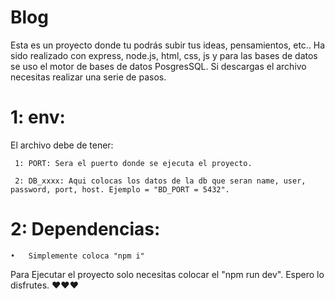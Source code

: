 # Blog
Esta es un proyecto donde tu podrás subir tus ideas, pensamientos, etc..
Ha sido realizado con express, node.js, html, css, js y para las bases de datos se uso el motor de bases de datos PosgresSQL. Si descargas el archivo necesitas realizar una serie de pasos.

# 1: env:
El archivo debe de tener:

     1:	PORT: Sera el puerto donde se ejecuta el proyecto.
     
     2:	DB_xxxx: Aqui colocas los datos de la db que seran name, user, password, port, host. Ejemplo = "BD_PORT = 5432".
     
# 2: Dependencias:
    •	Simplemente coloca "npm i"

Para Ejecutar el proyecto solo necesitas colocar el "npm run dev". Espero lo disfrutes. ❤️❤️❤️
